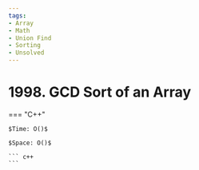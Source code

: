 ```yaml
---
tags:
- Array
- Math
- Union Find
- Sorting
- Unsolved
---
```



# 1998. GCD Sort of an Array

=== "C++"

    $Time: O()$

    $Space: O()$

    ``` c++
    ```